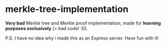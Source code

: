 # merkle-tree-implementation
**Very bad** Merkle tree and Merkle proof implementation, made for **learning purposes exclusively** (= bad code! :D).

P.S. I have no idea why i made this as an Express server. Have fun with it! 
